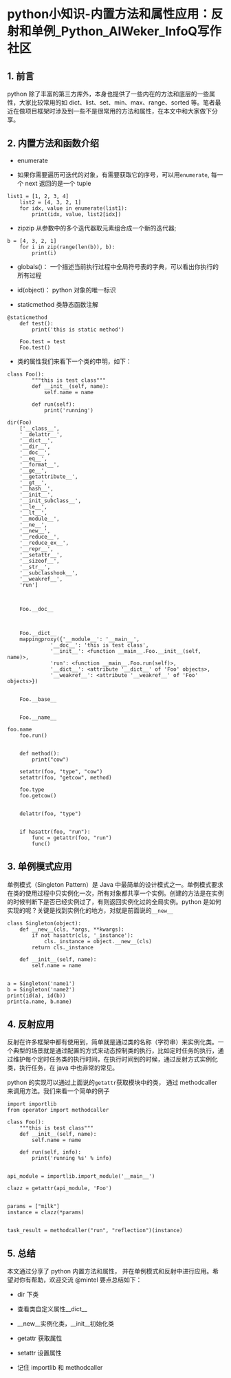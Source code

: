 # python小知识-内置方法和属性应用：反射和单例_Python_AIWeker_InfoQ写作社区
1\. 前言
------

python 除了丰富的第三方库外，本身也提供了一些内在的方法和底层的一些属性，大家比较常用的如 dict、list、set、min、max、range、sorted 等。笔者最近在做项目框架时涉及到一些不是很常用的方法和属性，在本文中和大家做下分享。

2\. 内置方法和函数介绍
-------------

*   enumerate
    
*   如果你需要遍历可迭代的对象，有需要获取它的序号，可以用`enumerate`, 每一个 next 返回的是一个 tuple
    

```
list1 = [1, 2, 3, 4]
    list2 = [4, 3, 2, 1]
    for idx, value in enumerate(list1):
        print(idx, value, list2[idx])
```

*   zipzip 从参数中的多个迭代器取元素组合成一个新的迭代器;
    

```
b = [4, 3, 2, 1]
    for i in zip(range(len(b)), b):
        print(i)
```

*   globals()： 一个描述当前执行过程中全局符号表的字典，可以看出你执行的所有过程
    
*   id(object)： python 对象的唯一标识
    
*   staticmethod 类静态函数注解
    

```
@staticmethod  
    def test(): 
        print('this is static method')

    Foo.test = test
    Foo.test()
```

*   类的属性我们来看下一个类的申明，如下：
    

```
class Foo():
        """this is test class"""
        def __init__(self, name):
            self.name = name
        
        def run(self):
            print('running')
```

```
dir(Foo)
    ['__class__',
    '__delattr__',
    '__dict__',
    '__dir__',
    '__doc__',
    '__eq__',
    '__format__',
    '__ge__',
    '__getattribute__',
    '__gt__',
    '__hash__',
    '__init__',
    '__init_subclass__',
    '__le__',
    '__lt__',
    '__module__',
    '__ne__',
    '__new__',
    '__reduce__',
    '__reduce_ex__',
    '__repr__',
    '__setattr__',
    '__sizeof__',
    '__str__',
    '__subclasshook__',
    '__weakref__',
    'run']


    
    Foo.__doc__
    

    
    Foo.__dict__
    mappingproxy({'__module__': '__main__',
              '__doc__': 'this is test class',
              '__init__': <function __main__.Foo.__init__(self, name)>,
              'run': <function __main__.Foo.run(self)>,
              '__dict__': <attribute '__dict__' of 'Foo' objects>,
              '__weakref__': <attribute '__weakref__' of 'Foo' objects>})

    
    Foo.__base__

    
    Foo.__name__
```

```
foo.name
    foo.run()

    
    def method():
        print("cow")
    
    setattr(foo, "type", "cow")
    setattr(foo, "getcow", method)
    
    foo.type
    foo.getcow()

    
    delattr(foo, "type")

    
    if hasattr(foo, "run"): 
        func = getattr(foo, "run")
        func()
```

3\. 单例模式应用
----------

单例模式（Singleton Pattern）是 Java 中最简单的设计模式之一。单例模式要求在类的使用过程中只实例化一次，所有对象都共享一个实例。创建的方法是在实例的时候判断下是否已经实例过了，有则返回实例化过的全局实例。python 是如何实现的呢？关键是找到实例化的地方，对就是前面说的`__new__`  

```
class Singleton(object):
    def __new__(cls, *args, **kwargs):
        if not hasattr(cls, '_instance'):
            cls._instance = object.__new__(cls)
        return cls._instance
    
    def __init__(self, name):
        self.name = name


a = Singleton('name1')
b = Singleton('name2')
print(id(a), id(b))
print(a.name, b.name)
```

4\. 反射应用
--------

反射在许多框架中都有使用到，简单就是通过类的名称（字符串）来实例化类。一个典型的场景就是通过配置的方式来动态控制类的执行，比如定时任务的执行，通过维护每个定时任务类的执行时间，在执行时间到的时候，通过反射方式实例化类，执行任务，在 java 中也非常的常见。

python 的实现可以通过上面说的`getattr`获取模块中的类， 通过 methodcaller 来调用方法。我们来看一个简单的例子

```
import importlib
from operator import methodcaller

class Foo():
    """this is test class"""
    def __init__(self, name):
        self.name = name
    
    def run(self, info):
        print('running %s' % info)


api_module = importlib.import_module('__main__') 

clazz = getattr(api_module, 'Foo')


params = ["milk"]
instance = clazz(*params)


task_result = methodcaller("run", "reflection")(instance)
```

5\. 总结
------

本文通过分享了 python 内置方法和属性， 并在单例模式和反射中进行应用。希望对你有帮助，欢迎交流 @mintel 要点总结如下：

*   dir 下类
    
*   查看类自定义属性\_\_dict\_\_
    
*   \_\_new\_\_实例化类，\_\_init\_\_初始化类
    
*   getattr 获取属性
    
*   setattr 设置属性
    
*   记住 importlib 和 methodcaller